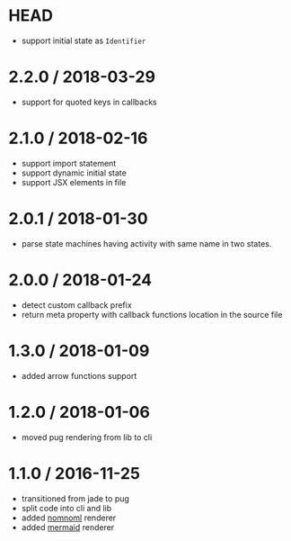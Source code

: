 # HEAD

- support initial state as `Identifier`

# 2.2.0 / 2018-03-29

- support for quoted keys in callbacks

# 2.1.0 / 2018-02-16

- support import statement
- support dynamic initial state
- support JSX elements in file

# 2.0.1 / 2018-01-30

- parse state machines having activity with same name in two states.

# 2.0.0 / 2018-01-24

- detect custom callback prefix
- return meta property with callback functions location in the source file

# 1.3.0 / 2018-01-09

- added arrow functions support

# 1.2.0 / 2018-01-06

- moved pug rendering from lib to cli

# 1.1.0 / 2016-11-25

- transitioned from jade to pug
- split code into cli and lib
- added [nomnoml](http://www.nomnoml.com) renderer
- added [mermaid](http://knsv.github.io/mermaid/#mermaid) renderer
